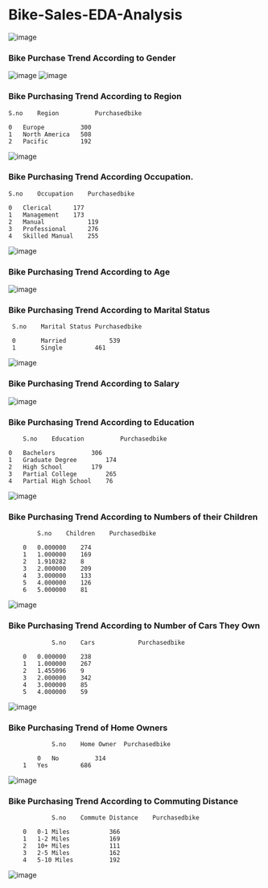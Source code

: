 # Bike-Sales-EDA-Analysis

![image](https://user-images.githubusercontent.com/108980892/212248989-a422b54b-d267-4b3d-845c-cde0e3023985.png)

### Bike Purchase Trend According to Gender
![image](https://user-images.githubusercontent.com/108980892/212249101-a6f877cc-39b9-4c29-b7ba-c1a10e31dd37.png)
![image](https://user-images.githubusercontent.com/108980892/212249128-9c83cf68-f802-4ba7-8a61-b1bbf349f431.png)

### Bike Purchasing Trend According to Region
	S.no    Region	        Purchasedbike
	
	0	Europe	        300
	1	North America	508
	2	Pacific	        192
![image](https://user-images.githubusercontent.com/108980892/212249217-c773e739-e04a-41be-a714-cf5b38c3410c.png)

### Bike Purchasing Trend According Occupation.
	S.no    Occupation	  Purchasedbike
	
	0	Clerical	  177
	1	Management	  173
	2	Manual	          119
	3	Professional	  276
	4	Skilled Manual	  255
![image](https://user-images.githubusercontent.com/108980892/212249364-4bddb1db-931f-4a7d-81e4-dfaabdc4a1c9.png)

### Bike Purchasing Trend According to Age
![image](https://user-images.githubusercontent.com/108980892/212254910-651cbefa-469c-4bfd-8506-f807ec3f9a1d.png)

### Bike Purchasing Trend According to Marital Status

     S.no    Marital Status	Purchasedbike
     
     0	     Married	        539
     1	     Single	        461
![image](https://user-images.githubusercontent.com/108980892/212255207-0f1f4f74-4dbc-4d7b-964e-3e47c286db69.png)

### Bike Purchasing Trend According to Salary
![image](https://user-images.githubusercontent.com/108980892/212255348-720c152d-da4a-4ea6-819c-42d7a5232b6b.png)

### Bike Purchasing Trend According to Education
      	S.no    Education	       Purchasedbike
	
	0	Bachelors	       306
	1	Graduate Degree	       174
	2	High School	       179
	3	Partial College	       265
	4	Partial High School    76
![image](https://user-images.githubusercontent.com/108980892/212255684-fb108384-9e82-46af-af71-5e14d996c6a4.png)

### Bike Purchasing Trend According to Numbers of their Children
        	S.no    Children	Purchasedbike
		
		0	0.000000	274
		1	1.000000	169
		2	1.910282	8
		3	2.000000	209
		4	3.000000	133
		5	4.000000	126
		6	5.000000	81
![image](https://user-images.githubusercontent.com/108980892/212255930-c33575bc-a9d8-4ec6-8a11-1c4f7c352844.png)

### Bike Purchasing Trend According to Number of Cars They Own
                S.no    Cars	        Purchasedbike
		
		0	0.000000	238
		1	1.000000	267
		2	1.455096	9
		3	2.000000	342
		4	3.000000	85
		5	4.000000	59
![image](https://user-images.githubusercontent.com/108980892/212256138-f954a84a-d931-47b7-87fe-4fda1eee3287.png)

### Bike Purchasing Trend of Home Owners
                S.no    Home Owner	Purchasedbike
		
	        0	No	        314
		1	Yes	        686
![image](https://user-images.githubusercontent.com/108980892/212256380-d5f990e6-66a8-4333-87da-6c7d5b9ad519.png)

### Bike Purchasing Trend According to Commuting Distance
                S.no    Commute Distance	Purchasedbike
		
		0	0-1 Miles	        366
		1	1-2 Miles	        169
		2	10+ Miles	        111
		3	2-5 Miles	        162
		4	5-10 Miles	        192
![image](https://user-images.githubusercontent.com/108980892/212256696-c83e5911-5d23-45cf-a79c-e703d24b4480.png)
